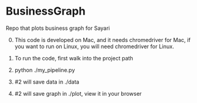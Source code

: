 # BusinessGraph
Repo that plots business graph for Sayari

0. This code is developed on Mac, and it needs chromedriver for Mac,
   if you want to run on Linux, you will need chromedriver for Linux.

1. To run the code, first walk into the project path

2. python ./my_pipeline.py

3. #2 will save data in ./data

4. #2 will save graph in ./plot, view it in your browser
